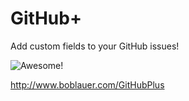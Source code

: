 GitHub+
==========

Add custom fields to your GitHub issues!

![Awesome!](http://i.imgur.com/JGfWdrS.png)

http://www.boblauer.com/GitHubPlus
